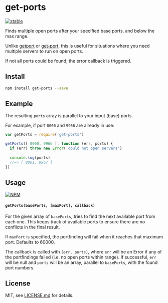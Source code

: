 # get-ports

[![stable](http://badges.github.io/stability-badges/dist/stable.svg)](http://github.com/badges/stability-badges)

Finds multiple open ports after your specified base ports, and below the max range. 

Unlike [getport](https://github.com/mikeal/getport) or [get-port](https://github.com/sindresorhus/get-port), this is useful for situations where you need multiple servers to run on open ports.

If not all ports could be found, the error callback is triggered.

## Install

```sh
npm install get-ports --save
```

## Example

The resulting `ports` array is parallel to your input (base) ports.

For example, if port `8000` and `9966` are already in use:

```js
var getPorts = require('get-ports')

getPorts([ 8000, 9966 ], function (err, ports) {
  if (err) throw new Error('could not open servers')
  
  console.log(ports)
  //=> [ 8001, 9967 ]
})
```

## Usage

[![NPM](https://nodei.co/npm/get-ports.png)](https://www.npmjs.com/package/get-ports)

#### `getPorts(basePorts, [maxPort], callback)`

For the given array of `basePorts`, tries to find the next available port from each one. This keeps track of available ports to ensure there are no conflicts in the final result.

If `maxPort` is specified, the portfinding will fail when it reaches that maximum port. Defaults to 60000.

The callback is called with `(err, ports)`, where `err` will be an Error if any of the portfindings failed (i.e. no open ports within range). If successful, `err` will be null and `ports` will be an array, parallel to `basePorts`, with the found port numbers.

## License

MIT, see [LICENSE.md](http://github.com/Jam3/get-ports/blob/master/LICENSE.md) for details.

